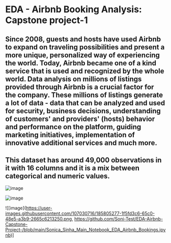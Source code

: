 # EDA - Airbnb Booking Analysis: Capstone project-1

## Since 2008, guests and hosts have used Airbnb to expand on traveling possibilities and present a more unique, personalized way of experiencing the world. Today, Airbnb became one of a kind service that is used and recognized by the whole world. Data analysis on millions of listings provided through Airbnb is a crucial factor for the company. These millions of listings generate a lot of data - data that can be analyzed and used for security, business decisions, understanding of customers' and providers' (hosts) behavior and performance on the platform, guiding marketing initiatives, implementation of innovative additional services and much more.

## This dataset has around 49,000 observations in it with 16 columns and it is a mix between categorical and numeric values.

![image](https://user-images.githubusercontent.com/107030716/185804472-036bad29-bf08-4e0c-b070-afc2804f2de7.png)


![image](https://user-images.githubusercontent.com/107030716/185805160-72a62871-b56a-4c3c-a9a4-bf1e0b2858e3.png)

![[image](https://user-images.githubusercontent.com/107030716/185805277-1f5fd3c6-65c0-48e5-a3b9-2665c6213250.png, https://github.com/Soni-Test/EDA-Airbnb-Capstone-Project-/blob/main/Sonica_Sinha_Main_Notebook_EDA_Airbnb_Bookings.ipynb)]
